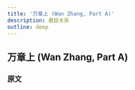 ```yaml
---
title: '万章上 (Wan Zhang, Part A)'
description: 君臣关系
outline: deep
---
```


## 万章上 (Wan Zhang, Part A)

### 原文

